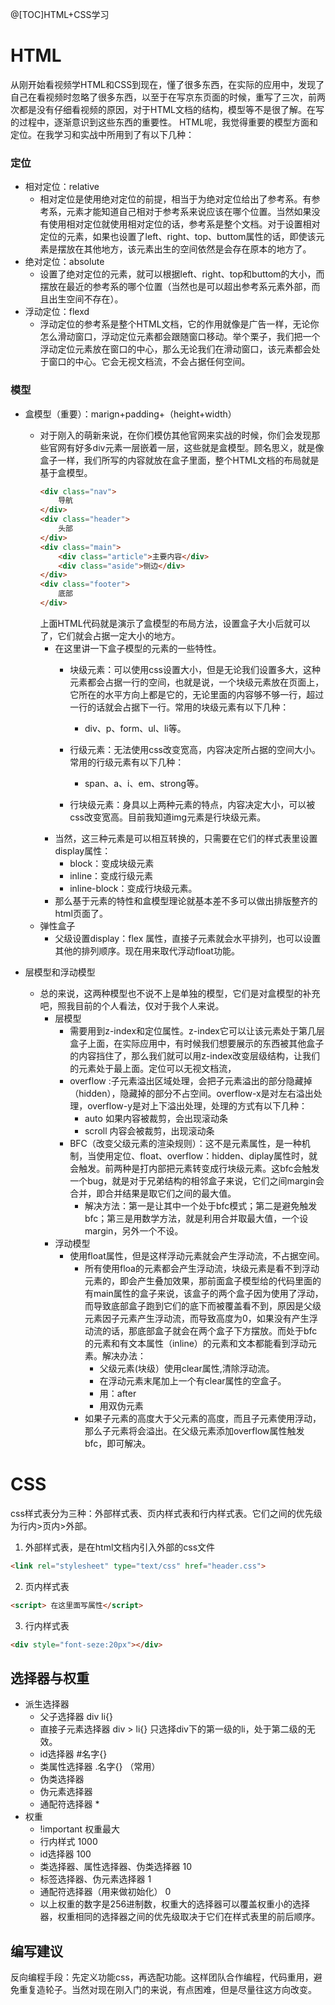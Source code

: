 @[TOC]HTML+CSS学习

# HTML
从刚开始看视频学HTML和CSS到现在，懂了很多东西，在实际的应用中，发现了自己在看视频时忽略了很多东西，以至于在写京东页面的时候，重写了三次，前两次都是没有仔细看视频的原因，对于HTML文档的结构，模型等不是很了解。在写的过程中，逐渐意识到这些东西的重要性。
HTML呢，我觉得重要的模型方面和定位。在我学习和实战中所用到了有以下几种：
### 定位
- 相对定位：relative
    - 相对定位是使用绝对定位的前提，相当于为绝对定位给出了参考系。有参考系，元素才能知道自己相对于参考系来说应该在哪个位置。当然如果没有使用相对定位就使用相对定位的话，参考系是整个文档。对于设置相对定位的元素，如果也设置了left、right、top、buttom属性的话，即使该元素是摆放在其他地方，该元素出生的空间依然是会存在原本的地方了。
- 绝对定位：absolute
    - 设置了绝对定位的元素，就可以根据left、right、top和buttom的大小，而摆放在最近的参考系的哪个位置（当然也是可以超出参考系元素外部，而且出生空间不存在）。
- 浮动定位：flexd
    - 浮动定位的参考系是整个HTML文档，它的作用就像是广告一样，无论你怎么滑动窗口，浮动定位元素都会跟随窗口移动。举个栗子，我们把一个浮动定位元素放在窗口的中心，那么无论我们在滑动窗口，该元素都会处于窗口的中心。它会无视文档流，不会占据任何空间。


### 模型
- 盒模型（重要）：marign+padding+（height+width）
    - 对于刚入的萌新来说，在你们模仿其他官网来实战的时候，你们会发现那些官网有好多div元素一层嵌着一层，这些就是盒模型。顾名思义，就是像盒子一样，我们所写的内容就放在盒子里面，整个HTML文档的布局就是基于盒模型。
        ~~~ HTML
        <div class="nav">
            导航
        </div>
        <div class="header">
            头部
        </div>
        <div class="main">
            <div class="article">主要内容</div>
            <div class="aside">侧边</div>
        </div>
        <div class="footer">
            底部
        </div>
        ~~~
        上面HTML代码就是演示了盒模型的布局方法，设置盒子大小后就可以了，它们就会占据一定大小的地方。
        - 在这里讲一下盒子模型的元素的一些特性。
            - 块级元素：可以使用css设置大小，但是无论我们设置多大，这种元素都会占据一行的空间，也就是说，一个块级元素放在页面上，它所在的水平方向上都是它的，无论里面的内容够不够一行，超过一行的话就会占据下一行。常用的块级元素有以下几种：
                - div、p、form、ul、li等。

            - 行级元素：无法使用css改变宽高，内容决定所占据的空间大小。常用的行级元素有以下几种：
                - span、a、i、em、strong等。
            - 行块级元素：身具以上两种元素的特点，内容决定大小，可以被css改变宽高。目前我知道img元素是行块级元素。
        - 当然，这三种元素是可以相互转换的，只需要在它们的样式表里设置display属性：
            - block：变成块级元素
            - inline：变成行级元素
            - inline-block：变成行块级元素。
        - 那么基于元素的特性和盒模型理论就基本差不多可以做出排版整齐的html页面了。
    - 弹性盒子
        - 父级设置display：flex 属性，直接子元素就会水平排列，也可以设置其他的排列顺序。现在用来取代浮动float功能。
    
- 层模型和浮动模型
    - 总的来说，这两种模型也不说不上是单独的模型，它们是对盒模型的补充吧，照我目前的个人看法，仅对于我个人来说。
        - 层模型
            - 需要用到z-index和定位属性。z-index它可以让该元素处于第几层盒子上面，在实际应用中，有时候我们想要展示的东西被其他盒子的内容挡住了，那么我们就可以用z-index改变层级结构，让我们的元素处于最上面。定位可以无视文档流，
            - overflow :子元素溢出区域处理，会把子元素溢出的部分隐藏掉（hidden），隐藏掉的部分不占空间。overflow-x是对左右溢出处理，overflow-y是对上下溢出处理，处理的方式有以下几种：
                - auto 如果内容被裁剪，会出现滚动条
                - scroll 内容会被裁剪，出现滚动条
            - BFC（改变父级元素的渲染规则）：这不是元素属性，是一种机制，当使用定位、float、overflow：hidden、diplay属性时，就会触发。前两种是打内部把元素转变成行块级元素。这bfc会触发一个bug，就是对于兄弟结构的相邻盒子来说，它们之间margin会合并，即合并结果是取它们之间的最大值。
                - 解决方法：第一是让其中一个处于bfc模式；第二是避免触发bfc；第三是用数学方法，就是利用合并取最大值，一个设margin，另外一个不设。
        - 浮动模型
            - 使用float属性，但是这样浮动元素就会产生浮动流，不占据空间。
                - 所有使用floa的元素都会产生浮动流，块级元素是看不到浮动元素的，即会产生叠加效果，那前面盒子模型给的代码里面的有main属性的盒子来说，该盒子的两个盒子因为使用了浮动，而导致底部盒子跑到它们的底下而被覆盖看不到，原因是父级元素因子元素产生浮动流，而导致高度为0，如果没有产生浮动流的话，那底部盒子就会在两个盒子下方摆放。而处于bfc的元素和有文本属性（inline）的元素和文本都能看到浮动元素。解决办法：
                    - 父级元素(块级）使用clear属性,清除浮动流。
                    - 在浮动元素末尾加上一个有clear属性的空盒子。
                    - 用：after
                    - 用双伪元素
                - 如果子元素的高度大于父元素的高度，而且子元素使用浮动，那么子元素将会溢出。在父级元素添加overflow属性触发bfc，即可解决。
# CSS
css样式表分为三种：外部样式表、页内样式表和行内样式表。它们之间的优先级为行内>页内>外部。
1. 外部样式表，是在html文档内引入外部的css文件
~~~html
<link rel="stylesheet" type="text/css" href="header.css">
~~~
2. 页内样式表
~~~html
<script> 在这里面写属性</script>
~~~
3. 行内样式表
~~~html
<div style="font-seze:20px"></div>
~~~

## 选择器与权重
- 派生选择器
    - 父子选择器 div li{}
    - 直接子元素选择器 div > li{}   只选择div下的第一级的li，处于第二级的无效。
    - id选择器  #名字{}
    - 类属性选择器 .名字{}   （常用）
    - 伪类选择器
    - 伪元素选择器
    - 通配符选择器 *
- 权重
    - !important   权重最大
    - 行内样式      1000
    - id选择器        100
    - 类选择器、属性选择器、伪类选择器  10
    - 标签选择器、伪元素选择器  1
    - 通配符选择器（用来做初始化）      0 
    - 以上权重的数字是256进制数，权重大的选择器可以覆盖权重小的选择器，权重相同的选择器之间的优先级取决于它们在样式表里的前后顺序。
## 编写建议
反向编程手段：先定义功能css，再选配功能。这样团队合作编程，代码重用，避免重复造轮子。当然对现在刚入门的来说，有点困难，但是尽量往这方向改变。

